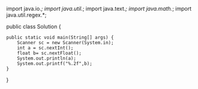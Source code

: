 import java.io.*;
import java.util.*;
import java.text.*;
import java.math.*;
import java.util.regex.*;

public class Solution {

    public static void main(String[] args) {
        Scanner sc = new Scanner(System.in);
        int a = sc.nextInt();
        float b= sc.nextFloat();
        System.out.println(a);
        System.out.printf("%.2f",b);
    }
}
